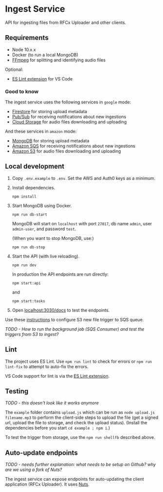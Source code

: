 # Ingest Service

API for ingesting files from RFCx Uploader and other clients.


## Requirements

- Node 10.x.x
- Docker (to run a local MongoDB)
- [FFmpeg](https://ffmpeg.org) for splitting and identifying audio files

Optional:
- [ES Lint extension](https://marketplace.visualstudio.com/items?itemName=dbaeumer.vscode-eslint) for VS Code

### Good to know

The ingest service uses the following services in `google` mode:
- [Firestore](https://cloud.google.com/firestore/) for storing upload metadata
- [Pub/Sub](https://cloud.google.com/pubsub/) for receiving notifications about new ingestions
- [Cloud Storage](https://cloud.google.com/storage/) for audio files downloading and uploading

And these services in `amazon` mode:
- [MongoDB](https://www.mongodb.com/) for storing upload metadata
- [Amazon SQS](https://aws.amazon.com/sqs/) for receiving notifications about new ingestions
- [Amazon S3](https://aws.amazon.com/s3/) for audio files downloading and uploading


## Local development

1. Copy `.env.example` to `.env`. Set the AWS and Auth0 keys as a minimum.

2. Install dependencies.
   ```
   npm install
   ```

3. Start MongoDB using Docker.
   ```
   npm run db-start
   ```
   MongoDB will start on `localhost` with port `27017`, db name `admin`, user `admin-user`, and password `test`.

   (When you want to stop MongoDB, use:)
   ```
   npm run db-stop
   ```

4. Start the API (with live reloading).
   ```
   npm run dev
   ```

   In production the API endpoints are run directly:
   ```
   npm start:api
   ```
   and
   ```
   npm start:tasks
   ```

5. Open [localhost:3030/docs](http://localhost:3030/docs) to test the endpoints.


Use these [instructions](https://confluence.rfcx.org/display/RD/Configuring+S3+new+file+trigger+to+SQS+queue "Confluence document") to configure S3 new file trigger to SQS queue.

_TODO - How to run the background job (SQS Consumer) and test the triggers from S3 to ingest?_


## Lint

The project uses ES Lint. Use `npm run lint` to check for errors or `npm run lint-fix` to attempt to auto-fix the errors.

VS Code support for lint is via the [ES Lint extension](https://marketplace.visualstudio.com/items?itemName=dbaeumer.vscode-eslint).


## Testing

_TODO - this doesn't look like it works anymore_

The `example` folder contains `upload.js` which can be run as `node upload.js filename.mp3` to perform the client-side steps to upload the file (get a signed url, upload the file to storage, and check the upload status). (Install the dependencies before you start `cd example ; npm i`.)

To test the trigger from storage, use the `npm run shellfb` described above.


## Auto-update endpoints

_TODO - needs further explanation: what needs to be setup on Github? why are we using a fork of Nuts?_

The ingest service can expose endpoints for auto-updating the client application (RFCx Uploader). It uses [Nuts](https://nuts.gitbook.com).
